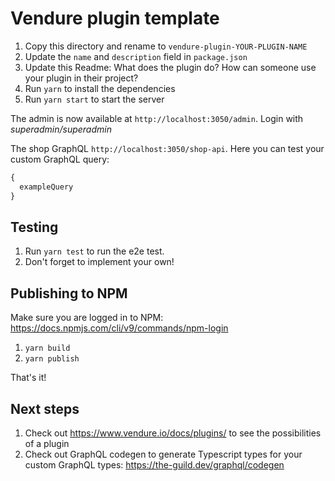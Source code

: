 # Vendure plugin template

1. Copy this directory and rename to `vendure-plugin-YOUR-PLUGIN-NAME`
2. Update the `name` and `description` field in `package.json`
4. Update this Readme: What does the plugin do? How can someone use your plugin in their project?
5. Run `yarn` to install the dependencies
6. Run `yarn start` to start the server

The admin is now available at `http://localhost:3050/admin`. Login with _superadmin/superadmin_

The shop GraphQL `http://localhost:3050/shop-api`. Here you can test your custom GraphQL query:
```graphql
{
  exampleQuery
}
```

## Testing

1. Run `yarn test` to run the e2e test.
2. Don't forget to implement your own!

## Publishing to NPM

Make sure you are logged in to NPM: https://docs.npmjs.com/cli/v9/commands/npm-login

1. `yarn build`
2. `yarn publish`

That's it!

## Next steps

1. Check out https://www.vendure.io/docs/plugins/ to see the possibilities of a plugin
2. Check out GraphQL codegen to generate Typescript types for your custom GraphQL types: https://the-guild.dev/graphql/codegen
